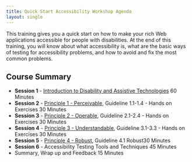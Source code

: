 ```yaml
---
title: Quick Start Accessibility Workshop Agenda
layout: single
---
```

This training gives you a quick start on how to make your rich Web applications accessible for people with disabilities. At the end of this training, you will know about what accessibility is, what are the basic ways of testing for accessibility problems, and how to avoid and fix the most common problems. 
## Course Summary
* <strong>Session 1</strong> - [Introduction to Disability and Assistive Technologies](/assets/materials/Introduction_to_Disability_and_AT-.pptx) 60 Minutes
* <strong>Session 2</strong> - [ Principle 1 - Perceivable](/assets/materials/principle1.pptx), Guideline 1.1-1.4 - Hands on Exercises 30 Minutes
* <strong>Session 3</strong> - [Principle 2 - Operable](/assets/materials/principle2.pptx), Guideline 2.1-2.4 - Hands on Exercises <span class="label label-info">30 Minutes</span>
* <strong>Session 4</strong> - [Principle 3 - Understandable](/assets/materials/principle3.pptx), Guideline 3.1-3.3 - Hands on Exercises <span class="label label-info">30 Minutes</span>
* <strong>Session 5</strong> - [Principle 4 - Robust](/assets/materials/principle4.pptx), Guideline 4.1  Robust<span class="label label-info">30 Minutes</span>
* <strong>Session 6</strong> - Accessibility Testing Tools and Techniques <span class="label label-info">45 Minutes</span>
* Summary, Wrap up and Feedback <span class="label label-info">15 Minutes</span>
